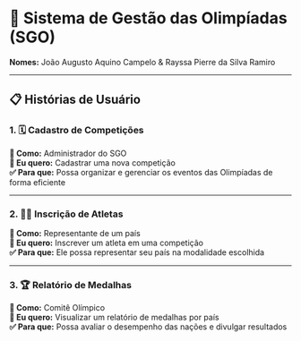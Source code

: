 # 🏅 **Sistema de Gestão das Olimpíadas (SGO)**  
**Nomes:** João Augusto Aquino Campelo & Rayssa Pierre da Silva Ramiro  

---

## 📋 **Histórias de Usuário**  

### **1. 🗓️ Cadastro de Competições**  
**👤 Como:** Administrador do SGO  
**🎯 Eu quero:** Cadastrar uma nova competição  
**✅ Para que:** Possa organizar e gerenciar os eventos das Olimpíadas de forma eficiente  

---

### **2. 🏃‍♂️ Inscrição de Atletas**  
**👤 Como:** Representante de um país  
**🎯 Eu quero:** Inscrever um atleta em uma competição  
**✅ Para que:** Ele possa representar seu país na modalidade escolhida  

---

### **3. 🏆 Relatório de Medalhas**  
**👤 Como:** Comitê Olímpico  
**🎯 Eu quero:** Visualizar um relatório de medalhas por país  
**✅ Para que:** Possa avaliar o desempenho das nações e divulgar resultados  
